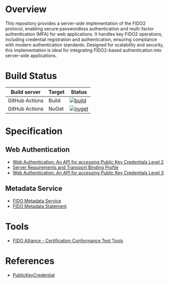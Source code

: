 # Overview
This repository provides a server-side implementation of the FIDO2 protocol, enabling secure passwordless authentication and multi-factor authentication (MFA) for web applications. It handles key FIDO2 operations, including credential registration and authentication, ensuring compliance with modern authentication standards. Designed for scalability and security, this implementation is ideal for integrating FIDO2-based authentication into server-side applications.

# Build Status
| Build server | Target |  Status |
|-|-|-|
| GitHub Actions | Build | [![build](https://github.com/linuxchata/fido2/actions/workflows/build.yml/badge.svg)](https://github.com/linuxchata/fido2/actions/workflows/build.yml) |
| GitHub Actions | NuGet | [![nuget](https://github.com/linuxchata/fido2/actions/workflows/build_push_nuget_sdk.yml/badge.svg)](https://github.com/linuxchata/fido2/actions/workflows/build_push_nuget_sdk.yml) |

# Specification
## Web Authentication
- [Web Authentication: An API for accessing Public Key Credentials Level 2](https://www.w3.org/TR/webauthn-2/)
- [Server Requirements and Transport Binding Profile](https://fidoalliance.org/specs/fido-v2.0-rd-20180702/fido-server-v2.0-rd-20180702.html)
- [Web Authentication: An API for accessing Public Key Credentials Level 3](https://www.w3.org/TR/webauthn-3/)

## Metadata Service
- [FIDO Metadata Service](https://fidoalliance.org/specs/mds/fido-metadata-service-v3.0-ps-20210518.html)
- [FIDO Metadata Statement](https://fidoalliance.org/specs/mds/fido-metadata-statement-v3.0-ps-20210518.html)

# Tools
- [FIDO Alliance - Certification Conformance Test Tools](https://github.com/fido-alliance/conformance-test-tools-resources/tree/main)

# References
- [PublicKeyCredential](https://developer.mozilla.org/en-US/docs/Web/API/PublicKeyCredential)
